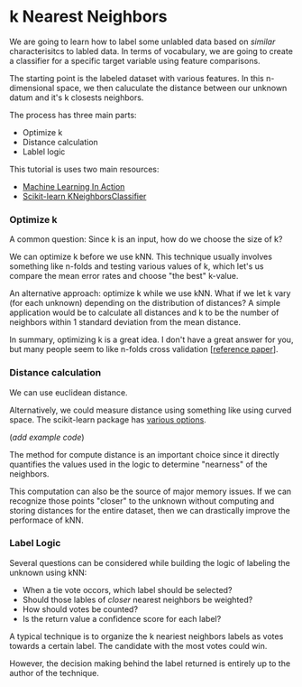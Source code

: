 # k Nearest Neighbors 
We are going to learn how to label some unlabled data based on *similar* characterisitcs to labled data. In terms of vocabulary, we are going to create a classifier for a specific target variable using feature comparisons. 

The starting point is the labeled dataset with various features. In this n-dimensional space, we then caluculate the distance between our unknown datum and it's k closests neighbors. 

The process has three main parts:

- Optimize k
- Distance calculation
- Lablel logic

This tutorial is uses two main resources:
 - [Machine Learning In Action](http://www.manning.com/pharrington/)
 - [Scikit-learn KNeighborsClassifier](http://scikit-learn.org/stable/modules/generated/sklearn.neighbors.KNeighborsClassifier.html)

### Optimize k
A common question: Since k is an input, how do we choose the size of k?

We can optimize k before we use kNN. This technique usually involves something like n-folds and testing various values of k, which let's us compare the mean error rates and choose "the best" k-value.   

An alternative approach: optimize k while we use kNN. What if we let k vary (for each unknown) depending on the distribution of distances? A simple application would be to calculate all distances and k to be the number of neighbors within 1 standard deviation from the mean distance. 

In summary, optimizing k is a great idea. I don't have a great answer for you, but many people seem to like n-folds cross validation [[reference paper](http://lshtc.iit.demokritos.gr/system/files/XiaogangHan.pdf)].  

### Distance calculation
We can use euclidean distance.

Alternatively, we could measure distance using something like using curved space. The scikit-learn package has [various options](http://scikit-learn.org/stable/modules/generated/sklearn.neighbors.DistanceMetric.html#sklearn.neighbors.DistanceMetric).

(*add example code*)

The method for compute distance is an important choice since it directly quantifies the values used in the logic to determine "nearness" of the neighbors. 

This computation can also be the source of major memory issues. If we can recognize those points "closer" to the unknown without computing and storing distances for the entire dataset, then we can drastically improve the performace of kNN.  

### Label Logic
Several questions can be considered while building the logic of labeling the unknown using kNN:
- When a tie vote occors, which label should be selected?
- Should those lables of *closer* nearest neighbors be weighted? 
- How should votes be counted? 
- Is the return value a confidence score for each label? 

A typical technique is to organize the k neariest neighbors labels as votes towards a certain label. The candidate with the most votes could win. 

However, the decision making behind the label returned is entirely up to the author of the technique. 
